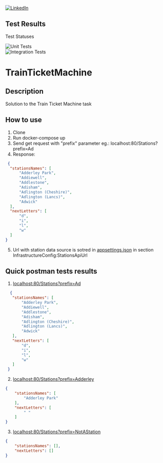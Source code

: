 [![LinkedIn][linkedin-badge]][linkedin-url]

<!-- 
Shields.io workflow statuses dont work with privat repositories
![GitHub Actions Workflow Status](https://img.shields.io/github/actions/workflow/status/bubus128/TrainTicketMachine/run_unit_tests.yml?branch=develop&link=https%3A%2F%2Fgithub.com%2Fbubus128%2FTrainTicketMachine%2Factions%2Fworkflows%2Frun_unit_tests.yml)
![GitHub Actions Workflow Status](https://img.shields.io/github/actions/workflow/status/bubus128/TrainTicketMachine/run_functional_tests.yml?branch=develop&link=https%3A%2F%2Fgithub.com%2Fbubus128%2FTrainTicketMachine%2Factions%2Fworkflows%2Frun_functional_tests.yml)
![GitHub Actions Workflow Status](https://img.shields.io/github/actions/workflow/status/bubus128/TrainTicketMachine/run_integration_tests.yml?branch=develop&link=https%3A%2F%2Fgithub.com%2Fbubus128%2FTrainTicketMachine%2Factions%2Fworkflows%2Frun_integration_tests.yml)
-->

## Test Results

Test Statuses

![Unit Tests](https://github.com/bubus128/TrainTicketMachine/actions/workflows/run_unit_tests.yml/badge.svg?branch=develop)\
![Integration Tests](https://github.com/bubus128/TrainTicketMachine/actions/workflows/run_integration_tests.yml/badge.svg?branch=develop)

# TrainTicketMachine

## Description
Solution to the Train	Ticket	Machine task

## How to use
1. Clone
2. Run docker-compose up
3. Send get request with "prefix" parameter eg.: localhost:80/Stations?prefix=Ad
4. Response:
  ```json
   {
    "stationsNames": [
        "Adderley Park",
        "Addiewell",
        "Addlestone",
        "Adisham",
        "Adlington (Cheshire)",
        "Adlington (Lancs)",
        "Adwick"
    ],
    "nextLetters": [
        "d",
        "i",
        "l",
        "w"
    ]
  }
 ```
5. Url with station data source is sotred in [appsettings.json](src/TrainTicketMachine.Api/appsettings.json) in section InfrastructureConfig:StationsApiUrl
   
## Quick postman tests results
1. [localhost:80/Stations?prefix=Ad](http://localhost:80/Stations?prefix=Ad)
 ```json
   {
    "stationsNames": [
        "Adderley Park",
        "Addiewell",
        "Addlestone",
        "Adisham",
        "Adlington (Cheshire)",
        "Adlington (Lancs)",
        "Adwick"
    ],
    "nextLetters": [
        "d",
        "i",
        "l",
        "w"
    ]
  }
 ```
2. [localhost:80/Stations?prefix=Adderley](http://localhost:80/Stations?prefix=Adderley)
```json
{
    "stationsNames": [
        "Adderley Park"
    ],
    "nextLetters": [
        " "
    ]
}
```
3. [localhost:80/Stations?prefix=NotAStation](http://localhost:80/Stations?prefix=NotAStation)
```json
{
    "stationsNames": [],
    "nextLetters": []
}
```
 

[linkedin-badge]: https://img.shields.io/badge/LinkedIn-Świsłocki-blue?logo=linkedin
[linkedin-url]: https://www.linkedin.com/in/jakub-swislocki/

